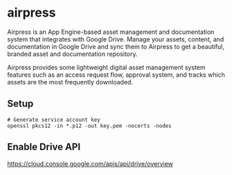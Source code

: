 # airpress

Airpress is an App Engine-based asset management and documentation system that
integrates with Google Drive. Manage your assets, content, and documentation
in Google Drive and sync them to Airpress to get a beautiful, branded
asset and documentation repository.

Airpress provides some lightweight digital asset management system features
such as an access request flow, approval system, and tracks which assets are
the most frequently downloaded.

## Setup

```
# Generate service account key
openssl pkcs12 -in *.p12 -out key.pem -nocerts -nodes
```

## Enable Drive API

https://cloud.console.google.com/apis/api/drive/overview
